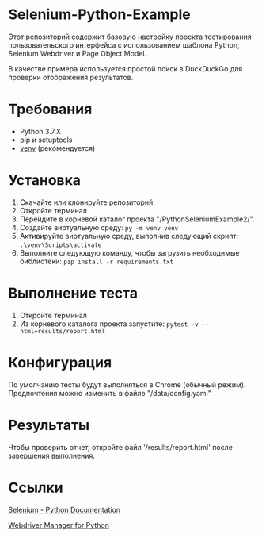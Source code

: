 # Selenium-Python-Example

Этот репозиторий содержит базовую настройку проекта тестирования пользовательского интерфейса с использованием шаблона Python, Selenium Webdriver и Page Object Model.

В качестве примера используется простой поиск в DuckDuckGo для проверки отображения результатов.

# Требования

* Python 3.7.X
* pip и setuptools
* [venv](<https://packaging.python.org/guides/installing-using-pip-and-virtual-environments/>) (рекомендуется)

# Установка

1. Скачайте или клонируйте репозиторий
2. Откройте терминал
3. Перейдите в корневой каталог проекта "/PythonSeleniumExample2/".
4. Создайте виртуальную среду: `py -m venv venv`
5. Активируйте виртуальную среду, выполнив следующий скрипт: `.\venv\Scripts\activate`
6. Выполните следующую команду, чтобы загрузить необходимые библиотеки:  `pip install -r requirements.txt`

# Выполнение теста

1. Откройте терминал
2. Из корневого каталога проекта запустите: `pytest -v --html=results/report.html`

# Конфигурация

По умолчанию тесты будут выполняться в Chrome (обычный режим). Предпочтения можно изменить в файле "/data/config.yaml"

# Результаты

Чтобы проверить отчет, откройте файл '/results/report.html' после завершения выполнения.


# Ссылки
   
   [Selenium - Python Documentation](<https://selenium-python.readthedocs.io/>)
   
   [Webdriver Manager for Python](<https://github.com/SergeyPirogov/webdriver_manager>)
   
   